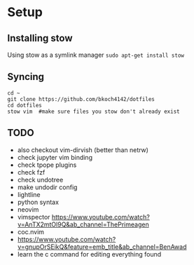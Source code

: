 # Setup 

## Installing stow
Using stow as a symlink manager
`sudo apt-get install stow`

## Syncing
```
cd ~
git clone https://github.com/bkoch4142/dotfiles
cd dotfiles
stow vim  #make sure files you stow don't already exist
```

## TODO
- also checkout vim-dirvish (better than netrw)
- check jupyter vim binding
- check tpope plugins
- check fzf
- check undotree
- make undodir config
- lightline
- python syntax
- neovim
- vimspector https://www.youtube.com/watch?v=AnTX2mtOl9Q&ab_channel=ThePrimeagen
- coc.nvim
- https://www.youtube.com/watch?v=gnupOrSEikQ&feature=emb_title&ab_channel=BenAwad
- learn the c command for editing everything found
